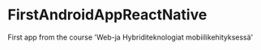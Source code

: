 # FirstAndroidAppReactNative
First app from the course 'Web-ja Hybriditeknologiat mobiilikehityksessä'
